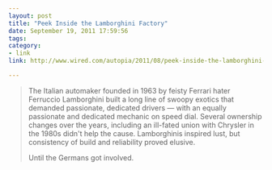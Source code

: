 ```yaml
---
layout: post
title: "Peek Inside the Lamborghini Factory"
date: September 19, 2011 17:59:56
tags:
category:
- link
link: http://www.wired.com/autopia/2011/08/peek-inside-the-lamborghini-factory-2/all/1?viewall=true

---
```


>The Italian automaker founded in 1963 by feisty Ferrari hater Ferruccio Lamborghini built a long line of swoopy exotics that demanded passionate, dedicated drivers — with an equally passionate and dedicated mechanic on speed dial. Several ownership changes over the years, including an ill-fated union with Chrysler in the 1980s didn't help the cause. Lamborghinis inspired lust, but consistency of build and reliability proved elusive.
>
>Until the Germans got involved.

